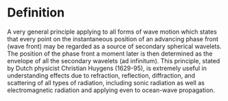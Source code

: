 # Definition

A very general principle applying to all forms of wave motion which
states that every point on the instantaneous position of an advancing
phase front (wave front) may be regarded as a source of secondary
spherical wavelets. The position of the phase front a moment later is
then determined as the envelope of all the secondary wavelets (ad
infinitum). This principle, stated by Dutch physicist Christian Huygens
(1629-95), is extremely useful in understanding effects due to
refraction, reflection, diffraction, and scattering of all types of
radiation, including sonic radiation as well as electromagnetic
radiation and applying even to ocean-wave propagation.
